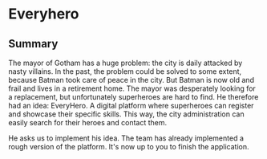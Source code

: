 # Everyhero

## Summary

The mayor of Gotham has a huge problem: the city is daily attacked by nasty villains. In the past, the problem could be solved to some extent, because Batman took care of peace in the city. But Batman is now old and frail and lives in a retirement home. The mayor was desperately looking for a replacement, but unfortunately superheroes are hard to find. He therefore had an idea: EveryHero. A digital platform where superheroes can register and showcase their specific skills. This way, the city administration can easily search for their heroes and contact them.

He asks us to implement his idea. The team has already implemented a rough version of the platform. It's now up to you to finish the application.
